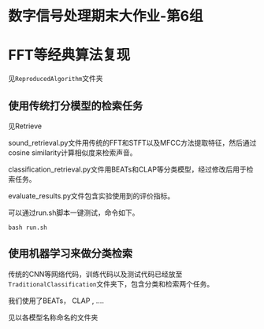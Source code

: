 # 数字信号处理期末大作业-第6组

# FFT等经典算法复现

见`ReproducedAlgorithm`文件夹

## 使用传统打分模型的检索任务

见Retrieve

sound_retrieval.py文件用传统的FFT和STFT以及MFCC方法提取特征，然后通过cosine similarity计算相似度来检索声音。

classification_retrieval.py文件用BEATs和CLAP等分类模型，经过修改后用于检索任务。

evaluate_results.py文件包含实验使用到的评价指标。

可以通过run.sh脚本一键测试，命令如下。

`bash run.sh`

## 使用机器学习来做分类检索

传统的CNN等网络代码，训练代码以及测试代码已经放至`TraditionalClassification`文件夹下，包含分类和检索两个任务。

我们使用了BEATs， CLAP , ....

见以各模型名称命名的文件夹
